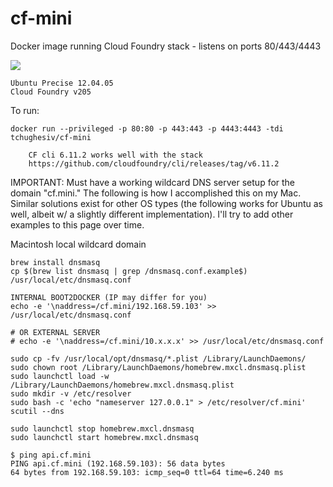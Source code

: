 # cf-mini
Docker image running Cloud Foundry stack - listens on ports 80/443/4443

[![](https://badge.imagelayers.io/tchughesiv/cf-mini.svg)](https://imagelayers.io/?images=tchughesiv/cf-mini:latest 'Get your own badge on imagelayers.io')

    Ubuntu Precise 12.04.05
    Cloud Foundry v205

To run:
```shell
docker run --privileged -p 80:80 -p 443:443 -p 4443:4443 -tdi tchughesiv/cf-mini
```

		CF cli 6.11.2 works well with the stack
		https://github.com/cloudfoundry/cli/releases/tag/v6.11.2

IMPORTANT:
	Must have a working wildcard DNS server setup for the domain "cf.mini."  The following is how I accomplished this on my Mac.  Similar solutions exist for other OS types (the following works for Ubuntu as well, albeit w/ a slightly different implementation). I'll try to add other examples to this page over time.

Macintosh local wildcard domain
```shell
brew install dnsmasq
cp $(brew list dnsmasq | grep /dnsmasq.conf.example$) /usr/local/etc/dnsmasq.conf

INTERNAL BOOT2DOCKER (IP may differ for you)
echo -e '\naddress=/cf.mini/192.168.59.103' >> /usr/local/etc/dnsmasq.conf

# OR EXTERNAL SERVER
# echo -e '\naddress=/cf.mini/10.x.x.x' >> /usr/local/etc/dnsmasq.conf

sudo cp -fv /usr/local/opt/dnsmasq/*.plist /Library/LaunchDaemons/
sudo chown root /Library/LaunchDaemons/homebrew.mxcl.dnsmasq.plist
sudo launchctl load -w /Library/LaunchDaemons/homebrew.mxcl.dnsmasq.plist
sudo mkdir -v /etc/resolver
sudo bash -c 'echo "nameserver 127.0.0.1" > /etc/resolver/cf.mini'
scutil --dns

sudo launchctl stop homebrew.mxcl.dnsmasq
sudo launchctl start homebrew.mxcl.dnsmasq

$ ping api.cf.mini
PING api.cf.mini (192.168.59.103): 56 data bytes
64 bytes from 192.168.59.103: icmp_seq=0 ttl=64 time=6.240 ms
```

